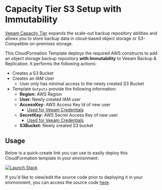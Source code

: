 # Capacity Tier S3 Setup with Immutability

[Veeam Capacity Tier](https://helpcenter.veeam.com/docs/backup/vsphere/capacity_tier.html) expands the scale-out backup repository abilities and allows you to store backup data in cloud-based object storage or S3-Compatible on-premises storage.

This CloudFormation Template deploys the required AWS constructs to add an object storage backup repository **with Immutability** to Veeam Backup & Replication. It performs the following actions:

* Creates a S3 Bucket
* Creates an IAM User
  * User only has minimal access to the newly created S3 Bucket
* Template `Outputs` provide the following information:
  * **Region:** AWS Region
  * **User:** Newly created IAM user
  * **AccessKey:** AWS Access Key Id of new user
    * [Used for Veeam Credentials](https://helpcenter.veeam.com/docs/backup/vsphere/amazon_repository_account.html)
  * **SecretKey:** AWS Secret Access Key of new user
    * [Used for Veeam Credentials](https://helpcenter.veeam.com/docs/backup/vsphere/amazon_repository_account.html)
  * **S3Bucket:** Newly created S3 bucket

## Usage

Below is a quick-create link you can use to easily deploy this CloudFormation template in your environment:

[![Launch Stack](https://s3.amazonaws.com/cloudformation-examples/cloudformation-launch-stack.png)](https://console.aws.amazon.com/cloudformation/home#/stacks/create/review?templateURL=https://da-cftemplates-public.s3.amazonaws.com/veeam-backup-and-replication/capacity-tier-s3-setup-immutable/cf-veeam-s3-immutability.template&stackName=veeam-s3-immutability)

If you'd like to view/edit the source code prior to deploying it in your environment, you can access the source code [here](cf-veeam-s3-immutability.yaml).
